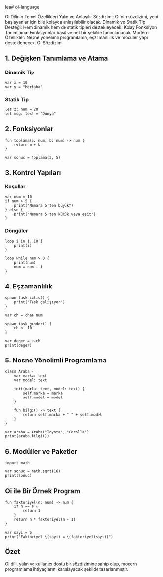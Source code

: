lea# oi-language

Oi Dilinin Temel Özellikleri
Yalın ve Anlaşılır Sözdizimi: Oi'nin sözdizimi, yeni başlayanlar için bile kolayca anlaşılabilir olacak.
Dinamik ve Statik Tip Desteği: Hem dinamik hem de statik tipleri destekleyecek.
Kolay Fonksiyon Tanımlama: Fonksiyonlar basit ve net bir şekilde tanımlanacak.
Modern Özellikler: Nesne yönelimli programlama, eşzamanlılık ve modüler yapı desteklenecek.
Oi Sözdizimi

## 1. Değişken Tanımlama ve Atama

### Dinamik Tip

```oi
var x = 10
var y = "Merhaba"
```
### Statik Tip

```oi
let z: num = 20
let msg: text = "Dünya"
```

## 2. Fonksiyonlar
```oi
fun toplama(a: num, b: num) -> num {
    return a + b
}

var sonuc = toplama(3, 5)
```

## 3. Kontrol Yapıları

### Koşullar

```oi
var num = 10
if num > 5 {
    print("Numara 5'ten büyük")
} else {
    print("Numara 5'ten küçük veya eşit")
}
```

### Döngüler

```oi
loop i in 1..10 {
    print(i)
}

loop while num > 0 {
    print(num)
    num = num - 1
}
```

## 4. Eşzamanlılık
```oi
spawn task calis() {
    print("Task çalışıyor")
}

var ch = chan num

spawn task gonder() {
    ch <- 10
}

var deger = <-ch
print(deger)
```

## 5. Nesne Yönelimli Programlama

```oi
class Araba {
    var marka: text
    var model: text

    init(marka: text, model: text) {
        self.marka = marka
        self.model = model
    }

    fun bilgi() -> text {
        return self.marka + " " + self.model
    }
}

var araba = Araba("Toyota", "Corolla")
print(araba.bilgi())
```

## 6. Modüller ve Paketler

```oi
import math

var sonuc = math.sqrt(16)
print(sonuc)
```

## Oi ile Bir Örnek Program

```oi
fun faktoriyel(n: num) -> num {
    if n == 0 {
        return 1
    }
    return n * faktoriyel(n - 1)
}

var sayi = 5
print("Faktoriyel \(sayi) = \(faktoriyel(sayi))")
```

## Özet
Oi dili, yalın ve kullanıcı dostu bir sözdizimine sahip olup, modern programlama ihtiyaçlarını karşılayacak şekilde tasarlanmıştır.